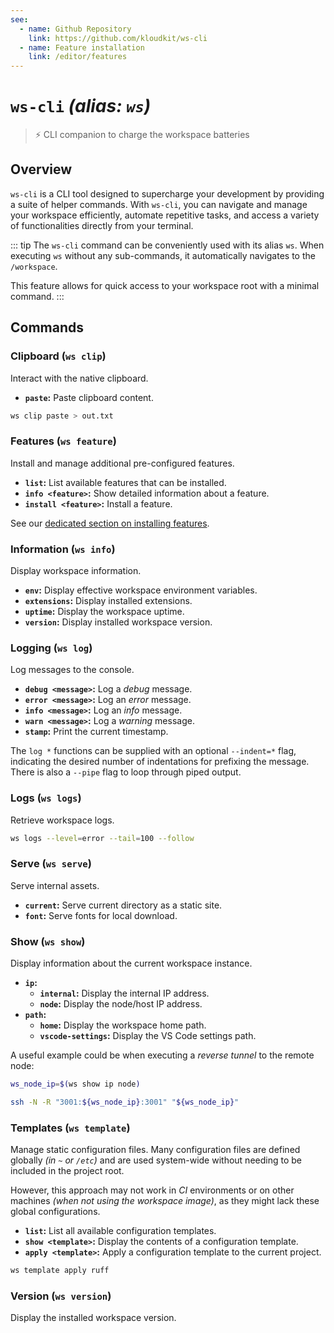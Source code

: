 ```yaml
---
see:
  - name: Github Repository
    link: https://github.com/kloudkit/ws-cli
  - name: Feature installation
    link: /editor/features
---
```


# `ws-cli` *(alias: `ws`)*

> ⚡ CLI companion to charge the workspace batteries

## Overview

`ws-cli` is a CLI tool designed to supercharge your development by providing a suite of
helper commands.
With `ws-cli`, you can navigate and manage your workspace efficiently, automate repetitive
tasks, and access a variety of functionalities directly from your terminal.

::: tip
The `ws-cli` command can be conveniently used with its alias `ws`.
When executing `ws` without any sub-commands, it automatically navigates to the
`/workspace`.

This feature allows for quick access to your workspace root with a minimal command.
:::

## Commands

### Clipboard (`ws clip`)

Interact with the native clipboard.

- **`paste`:** Paste clipboard content.

```sh
ws clip paste > out.txt
```

### Features (`ws feature`)

Install and manage additional pre-configured features.

- **`list`:** List available features that can be installed.
- **`info <feature>`:** Show detailed information about a feature.
- **`install <feature>`:** Install a feature.

See our [dedicated section on installing features](/editor/features).

### Information (`ws info`)

Display workspace information.

- **`env`:** Display effective workspace environment variables.
- **`extensions`:** Display installed extensions.
- **`uptime`:** Display the workspace uptime.
- **`version`:** Display installed workspace version.

### Logging (`ws log`)

Log messages to the console.

- **`debug <message>`:** Log a *debug* message.
- **`error <message>`:** Log an *error* message.
- **`info <message>`:** Log an *info* message.
- **`warn <message>`:** Log a *warning* message.
- **`stamp`:** Print the current timestamp.

The `log *` functions can be supplied with an optional `--indent=*` flag, indicating the
desired number of indentations for prefixing the message. There is also a `--pipe` flag to loop through piped output.

### Logs (`ws logs`)

Retrieve workspace logs.

```sh
ws logs --level=error --tail=100 --follow
```

### Serve (`ws serve`)

Serve internal assets.

- **`current`:** Serve current directory as a static site.
- **`font`:** Serve fonts for local download.

### Show (`ws show`)

Display information about the current workspace instance.

- **`ip`:**
  - **`internal`:** Display the internal IP address.
  - **`node`:** Display the node/host IP address.
- **`path`:**
  - **`home`:** Display the workspace home path.
  - **`vscode-settings`:** Display the VS Code settings path.

A useful example could be when executing a *reverse tunnel* to the remote node:

```sh
ws_node_ip=$(ws show ip node)

ssh -N -R "3001:${ws_node_ip}:3001" "${ws_node_ip}"
```

### Templates (`ws template`)

Manage static configuration files. Many configuration files are defined
globally *(in `~` or `/etc`)* and are used system-wide without needing to be included in
the project root.

However, this approach may not work in *CI* environments or on other
machines *(when not using the workspace image)*, as they might lack these global
configurations.

- **`list`:** List all available configuration templates.
- **`show <template>`:** Display the contents of a configuration template.
- **`apply <template>`:** Apply a configuration template to the current project.

```sh
ws template apply ruff
```

### Version (`ws version`)

Display the installed workspace version.
